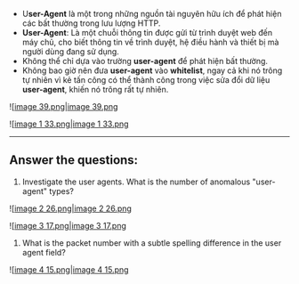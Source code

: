 - U**ser-Agent** là một trong những nguồn tài nguyên hữu ích để phát hiện các bất thường trong lưu lượng HTTP.
- **User-Agent**: Là một chuỗi thông tin được gửi từ trình duyệt web đến máy chủ, cho biết thông tin về trình duyệt, hệ điều hành và thiết bị mà người dùng đang sử dụng.
- Không thể chỉ dựa vào trường **user-agent** để phát hiện bất thường.
- Không bao giờ nên đưa **user-agent** vào **whitelist**, ngay cả khi nó trông tự nhiên vì kẻ tấn công có thể thành công trong việc sửa đổi dữ liệu **user-agent**, khiến nó trông rất tự nhiên.

![[image 39.png|image 39.png](../../../../../Image/image%2039.png)

![[image 1 33.png|image 1 33.png](../../../../../Image/image%201%2033.png)

---

## Answer the questions:

1. Investigate the user agents. What is the number of anomalous "user-agent" types?

![[image 2 26.png|image 2 26.png](../../../../../Image/image%202%2026.png)

![[image 3 17.png|image 3 17.png](../../../../../Image/image%203%2017.png)

1. What is the packet number with a subtle spelling difference in the user agent field?

![[image 4 15.png|image 4 15.png](../../../../../Image/image%204%2015.png)